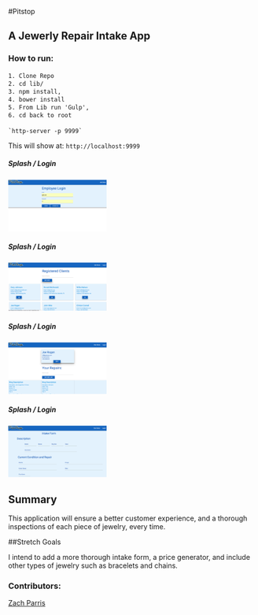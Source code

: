 #Pitstop

## A Jewerly Repair Intake App


### How to run:

```
1. Clone Repo
2. cd lib/
3. npm install,
4. bower install
5. From Lib run 'Gulp',
6. cd back to root

`http-server -p 9999`

```

This will show at:
`http://localhost:9999`

##### Splash / Login
<img src="https://github.com/ZachParris/pitstop/blob/master/screenshots/LoginView.jpg" width="200">

##### Splash / Login
<img src="https://github.com/ZachParris/pitstop/blob/master/screenshots/ClientList.jpg" width="200">

##### Splash / Login
<img src="https://github.com/ZachParris/pitstop/blob/master/screenshots/ClientDetail.jpg" width="200">

##### Splash / Login
<img src="https://github.com/ZachParris/pitstop/blob/master/screenshots/IntakeForm.jpg" width="200">

## Summary

This application will ensure a better customer experience, and a thorough inspections of each piece of jewelry, every time.

##Stretch Goals

I intend to add a more thorough intake form, a price generator, and include other types of jewelry such as bracelets and chains.


### Contributors:
[Zach Parris](https://github.com/ZachParris)
